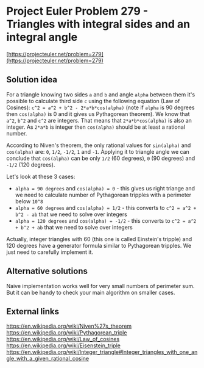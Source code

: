 # Project Euler Problem 279 - Triangles with integral sides and an integral angle

[https://projecteuler.net/problem=279](https://projecteuler.net/problem=279)

## Solution idea

For a triangle knowing two sides `a` and `b` and angle `alpha` between them it's possible to calculate third side `c` using the following equation (Law of Cosines): `c^2 = a^2 + b^2 - 2*a*b*cos(alpha)` (note if `alpha` is 90 degrees then `cos(alpha)` is 0 and it gives us Pythagorean theorem).
We know that `a^2`, `b^2` and `c^2` are integers. That means that `2*a*b*cos(alpha)` is also an integer. As `2*a*b` is integer then `cos(alpha)` should be at least a rational number.

According to Niven's theorem, the only rational values for `sin(alpha)` and `cos(alpha)` are: `0`, `1/2`, `-1/2`, `1` and `-1`. Applying it to triangle angle we can conclude that `cos(alpha)` can be only `1/2` (60 degrees), `0` (90 degrees) and `-1/2` (120 degrees).

Let's look at these 3 cases:
- `alpha = 90 degrees` and `cos(alpha) = 0` - this gives us right triange and we need to calculate number of Pythagorean tripples with a perimeter below `10^8`
- `alpha = 60 degrees` and `cos(alpha) = 1/2` - this converts to `c^2 = a^2 + b^2 - ab` that we need to solve over integers
- `alpha = 120 degrees` and `cos(alpha) = -1/2` - this converts to `c^2 = a^2 + b^2 + ab` that we need to solve over integers

Actually, integer triangles with 60 (this one is called Einstein's tripple) and 120 degrees have a generator formula similar to Pythagorean tripples.
We just need to carefully implement it.

## Alternative solutions

Naive implementation works well for very small numbers of perimeter sum. But it can be handy to check your main algorithm on smaller cases.

## External links

https://en.wikipedia.org/wiki/Niven%27s_theorem
https://en.wikipedia.org/wiki/Pythagorean_triple
https://en.wikipedia.org/wiki/Law_of_cosines
https://en.wikipedia.org/wiki/Eisenstein_triple
https://en.wikipedia.org/wiki/Integer_triangle#Integer_triangles_with_one_angle_with_a_given_rational_cosine
